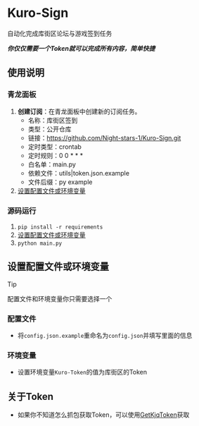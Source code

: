 <!--
 * @Author: Night-stars-1 nujj1042633805@gmail.com
 * @Date: 2024-10-26 19:27:59
 * @LastEditors: Night-stars-1 nujj1042633805@gmail.com
 * @LastEditTime: 2024-10-27 17:29:34
-->
# Kuro-Sign
自动化完成库街区论坛与游戏签到任务

***你仅仅需要一个Token就可以完成所有内容，简单快捷***

## 使用说明

### 青龙面板
1. **创建订阅**：在青龙面板中创建新的订阅任务。
   - 名称：库街区签到
   - 类型：公开仓库
   - 链接：<https://github.com/Night-stars-1/Kuro-Sign.git>
   - 定时类型：crontab
   - 定时规则：0 0 * * *
   - 白名单：main.py
   - 依赖文件：utils|token.json.example
   - 文件后缀：py example
2. [设置配置文件或环境变量](#设置配置文件或环境变量)

### 源码运行
1. `pip install -r requirements`
2. [设置配置文件或环境变量](#设置配置文件或环境变量)
3. `python main.py`

## 设置配置文件或环境变量
> [!TIP]
> 配置文件和环境变量你只需要选择一个
### 配置文件
- 将`config.json.example`重命名为`config.json`并填写里面的信息
### 环境变量
- 设置环境变量`Kuro-Token`的值为库街区的Token

## 关于Token
- 如果你不知道怎么抓包获取Token，可以使用[GetKjqToken](https://github.com/Night-stars-1/GetKjqToken)获取
